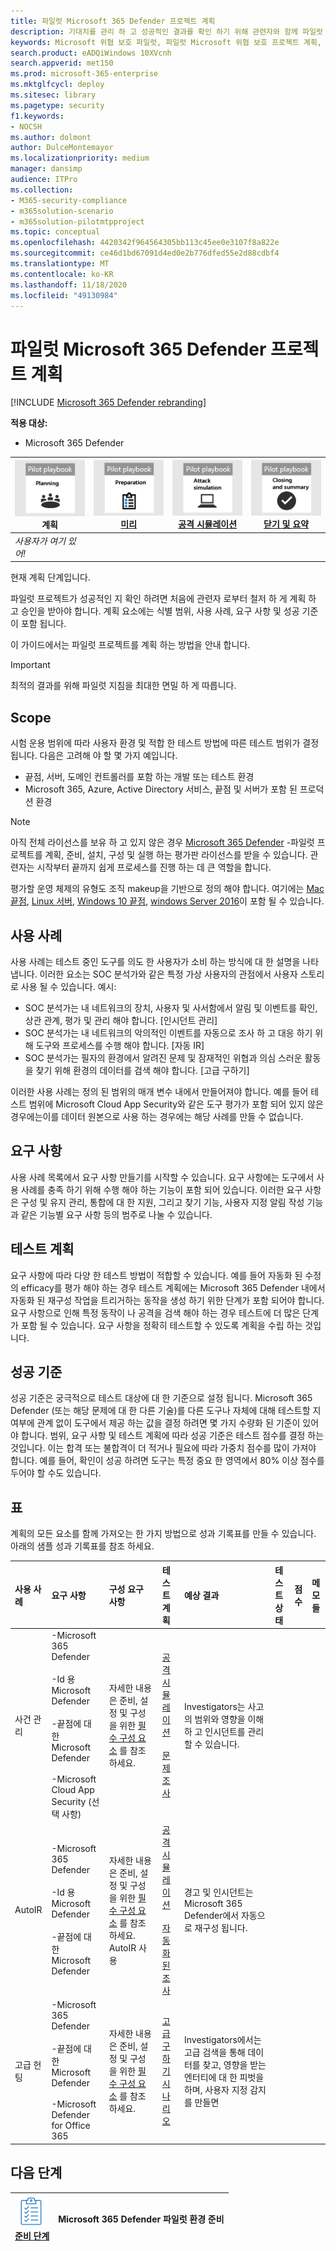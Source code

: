 ```yaml
---
title: 파일럿 Microsoft 365 Defender 프로젝트 계획
description: 기대치를 관리 하 고 성공적인 결과를 확인 하기 위해 관련자와 함께 파일럿 Microsoft 365 Defender 프로젝트를 계획 합니다.
keywords: Microsoft 위협 보호 파일럿, 파일럿 Microsoft 위협 보호 프로젝트 계획, 마이크로소프트의 microsoft threat Protection, Microsoft Threat Protection 파일럿 프로젝트, 사이버 보안, advanced persistent 위협, 엔터프라이즈 보안, 장치, 장치, id, 사용자, 데이터, 응용 프로그램, 사건, 자동화 된 조사 및 개선, 고급 구하기
search.product: eADQiWindows 10XVcnh
search.appverid: met150
ms.prod: microsoft-365-enterprise
ms.mktglfcycl: deploy
ms.sitesec: library
ms.pagetype: security
f1.keywords:
- NOCSH
ms.author: dolmont
author: DulceMontemayor
ms.localizationpriority: medium
manager: dansimp
audience: ITPro
ms.collection:
- M365-security-compliance
- m365solution-scenario
- m365solution-pilotmtpproject
ms.topic: conceptual
ms.openlocfilehash: 4420342f964564305bb113c45ee0e3107f8a822e
ms.sourcegitcommit: ce46d1bd67091d4ed0e2b776dfed55e2d88cdbf4
ms.translationtype: MT
ms.contentlocale: ko-KR
ms.lasthandoff: 11/18/2020
ms.locfileid: "49130984"
---
```

# <a name="planning-your-pilot-microsoft-365-defender-project"></a>파일럿 Microsoft 365 Defender 프로젝트 계획 

[!INCLUDE [Microsoft 365 Defender rebranding](../includes/microsoft-defender.md)]


**적용 대상:**
- Microsoft 365 Defender

|![계획](../../media/phase-diagrams/1-planning.png)<br/>계획|[![준비](../../media/phase-diagrams/2-prepare.png)](prepare-mtpeval.md)<br/>[미리](prepare-mtpeval.md) | [![공격 시뮬레이션](../../media/phase-diagrams/3-simluate.png)](mtp-pilot-simulate.md)<br/>[공격 시뮬레이션](mtp-pilot-simulate.md) | [![닫기 및 요약](../../media/phase-diagrams/4-summary.png)](mtp-pilot-close.md)<br/>[닫기 및 요약](mtp-pilot-close.md)|
|--|--|--|--|
|*사용자가 여기 있어!*| | | |

현재 계획 단계입니다.

파일럿 프로젝트가 성공적인 지 확인 하려면 처음에 관련자 로부터 철저 하 게 계획 하 고 승인을 받아야 합니다. 계획 요소에는 식별 범위, 사용 사례, 요구 사항 및 성공 기준이 포함 됩니다.

이 가이드에서는 파일럿 프로젝트를 계획 하는 방법을 안내 합니다. 

>[!IMPORTANT]
>최적의 결과를 위해 파일럿 지침을 최대한 면밀 하 게 따릅니다.


## <a name="scope"></a>Scope

시험 운용 범위에 따라 사용자 환경 및 적합 한 테스트 방법에 따른 테스트 범위가 결정 됩니다. 다음은 고려해 야 할 몇 가지 예입니다.
- 끝점, 서버, 도메인 컨트롤러를 포함 하는 개발 또는 테스트 환경
- Microsoft 365, Azure, Active Directory 서비스, 끝점 및 서버가 포함 된 프로덕션 환경

>[!NOTE]
>아직 전체 라이선스를 보유 하 고 있지 않은 경우 [Microsoft 365 Defender](https://aka.ms/mtp-trial-lab) -파일럿 프로젝트를 계획, 준비, 설치, 구성 및 실행 하는 평가판 라이선스를 받을 수 있습니다. 관련자는 시작부터 끝까지 쉽게 프로세스를 진행 하는 데 큰 역할을 합니다.

평가할 운영 체제의 유형도 조직 makeup을 기반으로 정의 해야 합니다. 여기에는 [Mac 끝점](https://docs.microsoft.com/windows/security/threat-protection/microsoft-defender-atp/microsoft-defender-atp-mac#system-requirements), [Linux 서버](https://docs.microsoft.com/windows/security/threat-protection/microsoft-defender-atp/microsoft-defender-atp-linux#system-requirements), [Windows 10 끝점](https://docs.microsoft.com/windows/security/threat-protection/microsoft-defender-atp/minimum-requirements#supported-windows-versions), [windows Server 2016](https://docs.microsoft.com/windows/security/threat-protection/microsoft-defender-atp/minimum-requirements#supported-windows-versions)이 포함 될 수 있습니다.

## <a name="use-cases"></a>사용 사례

사용 사례는 테스트 중인 도구를 의도 한 사용자가 소비 하는 방식에 대 한 설명을 나타냅니다. 이러한 요소는 SOC 분석가와 같은 특정 가상 사용자의 관점에서 사용자 스토리로 사용 될 수 있습니다. 예시:
- SOC 분석가는 내 네트워크의 장치, 사용자 및 사서함에서 알림 및 이벤트를 확인, 상관 관계, 평가 및 관리 해야 합니다. [인시던트 관리]
- SOC 분석가는 내 네트워크의 악의적인 이벤트를 자동으로 조사 하 고 대응 하기 위해 도구와 프로세스를 수행 해야 합니다. [자동 IR]
- SOC 분석가는 필자의 환경에서 알려진 문제 및 잠재적인 위협과 의심 스러운 활동을 찾기 위해 환경의 데이터를 검색 해야 합니다. [고급 구하기]

이러한 사용 사례는 정의 된 범위의 매개 변수 내에서 만들어져야 합니다. 예를 들어 테스트 범위에 Microsoft Cloud App Security와 같은 도구 평가가 포함 되어 있지 않은 경우에는이를 데이터 원본으로 사용 하는 경우에는 해당 사례를 만들 수 없습니다.

## <a name="requirements"></a>요구 사항

사용 사례 목록에서 요구 사항 만들기를 시작할 수 있습니다. 요구 사항에는 도구에서 사용 사례를 충족 하기 위해 수행 해야 하는 기능이 포함 되어 있습니다. 이러한 요구 사항은 구성 및 유지 관리, 통합에 대 한 지원, 그리고 찾기 기능, 사용자 지정 알림 작성 기능과 같은 기능별 요구 사항 등의 범주로 나눌 수 있습니다.

## <a name="test-plan"></a>테스트 계획

요구 사항에 따라 다양 한 테스트 방법이 적합할 수 있습니다. 예를 들어 자동화 된 수정의 efficacy를 평가 해야 하는 경우 테스트 계획에는 Microsoft 365 Defender 내에서 자동화 된 재구성 작업을 트리거하는 동작을 생성 하기 위한 단계가 포함 되어야 합니다. 요구 사항으로 인해 특정 동작이 나 공격을 검색 해야 하는 경우 테스트에 더 많은 단계가 포함 될 수 있습니다. 요구 사항을 정확히 테스트할 수 있도록 계획을 수립 하는 것입니다.

## <a name="success-criteria"></a>성공 기준

성공 기준은 궁극적으로 테스트 대상에 대 한 기준으로 설정 됩니다. Microsoft 365 Defender (또는 해당 문제에 대 한 다른 기술)를 다른 도구나 자체에 대해 테스트할 지 여부에 관계 없이 도구에서 제공 하는 값을 결정 하려면 몇 가지 수량화 된 기준이 있어야 합니다. 범위, 요구 사항 및 테스트 계획에 따라 성공 기준은 테스트 점수를 결정 하는 것입니다. 이는 합격 또는 불합격이 더 적거나 필요에 따라 가중치 점수를 많이 가져야 합니다. 예를 들어, 확인이 성공 하려면 도구는 특정 중요 한 영역에서 80% 이상 점수를 두어야 할 수도 있습니다.

## <a name="scorecard"></a>표

계획의 모든 요소를 함께 가져오는 한 가지 방법으로 성과 기록표를 만들 수 있습니다. 아래의 샘플 성과 기록표를 참조 하세요.

| 사용 사례 | 요구 사항 | 구성 요구 사항 | 테스트 계획 | 예상 결과 | 테스트 상태 | 점수 | 메모들 |
|:-------|:-------|:-------|:-------|:-------|:-------|:-------|:-------|
|사건 관리|-Microsoft 365 Defender  </br></br>-Id 용 Microsoft Defender </br></br>-끝점에 대 한 Microsoft Defender </br></br>-Microsoft Cloud App Security (선택 사항)|자세한 내용은 준비, 설정 및 구성을 위한 [필수 구성 요소](https://aka.ms/mtp-trial-lab) 를 참조 하세요. |[공격 시뮬레이션](mtp-pilot-simulate.md) <br></br>[문제 조사](https://docs.microsoft.com/microsoft-365/security/mtp/mtp-pilot-simulate#investigate-an-incident) |Investigators는 사고의 범위와 영향을 이해 하 고 인시던트를 관리할 수 있습니다.||||
|AutoIR|-Microsoft 365 Defender </br></br>-Id 용 Microsoft Defender </br></br>-끝점에 대 한 Microsoft Defender |자세한 내용은 준비, 설정 및 구성을 위한 [필수 구성 요소](https://aka.ms/mtp-trial-lab) 를 참조 하세요. <br>AutoIR 사용  |[공격 시뮬레이션](mtp-pilot-simulate.md) <br></br>[자동화 된 조사](https://docs.microsoft.com/microsoft-365/security/mtp/mtp-pilot-simulate.md#automated-investigation-and-remediation) |경고 및 인시던트는 Microsoft 365 Defender에서 자동으로 재구성 됩니다.||||
|고급 헌팅|-Microsoft 365 Defender </br></br>-끝점에 대 한 Microsoft Defender </br></br>-Microsoft Defender for Office 365 |자세한 내용은 준비, 설정 및 구성을 위한 [필수 구성 요소](https://aka.ms/mtp-trial-lab) 를 참조 하세요.|[고급 구하기 시나리오](https://docs.microsoft.com/microsoft-365/security/mtp/mtp-pilot-simulate.md#advanced-hunting-scenario) |Investigators에서는 고급 검색을 통해 데이터를 찾고, 영향을 받는 엔터티에 대 한 피벗을 하며, 사용자 지정 감지를 만들면||||



## <a name="next-step"></a>다음 단계
|![준비 단계](../../media/mtp/prep.png) <br>[준비 단계](prepare-mtpeval.md) | Microsoft 365 Defender 파일럿 환경 준비
|:-------|:-----|
